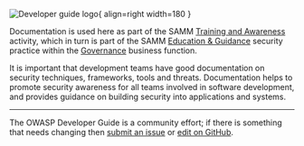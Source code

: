 ![Developer guide logo](../../../assets/images/dg_logo_bbd.png "OWASP Developer Guide"){ align=right width=180 }

Documentation is used here as part of the SAMM [Training and Awareness][sammgegta] activity,
which in turn is part of the SAMM [Education & Guidance][sammgeg] security practice
within the [Governance][sammg] business function.

It is important that development teams have good documentation on security techniques, frameworks, tools and threats.
Documentation helps to promote security awareness for all teams involved in software development,
and provides guidance on building security into applications and systems.

----

The OWASP Developer Guide is a community effort; if there is something that needs changing
then [submit an issue][issue0710] or [edit on GitHub][edit0710].

[edit0710]: https://github.com/OWASP/DevGuide/blob/main/docs/es/07-implementation/01-documentation/index.md
[issue0710]: https://github.com/OWASP/DevGuide/issues/new?labels=enhancement&template=request.md&title=Update:%2007-implementation/01-documentation/index
[sammg]: https://owaspsamm.org/model/governance/
[sammgeg]: https://owaspsamm.org/model/governance/education-and-guidance/
[sammgegta]: https://owaspsamm.org/model/governance/education-and-guidance/stream-a/
